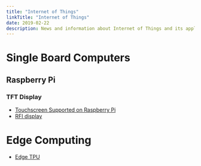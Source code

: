```yaml
---
title: "Internet of Things"
linkTitle: "Internet of Things"
date: 2019-02-22
description: News and information about Internet of Things and its applications
---
```

# Single Board Computers

## Raspberry Pi

### TFT Display
* [Touchscreen Supported on Raspberry Pi](https://github.com/notro/fbtft/blob/master/fbtft_device.c)
* [RFI display](https://learn.watterott.com/rpi-display/fbtft-install/)

# Edge Computing

* [Edge TPU](https://aiyprojects.withgoogle.com/edge-tpu)
